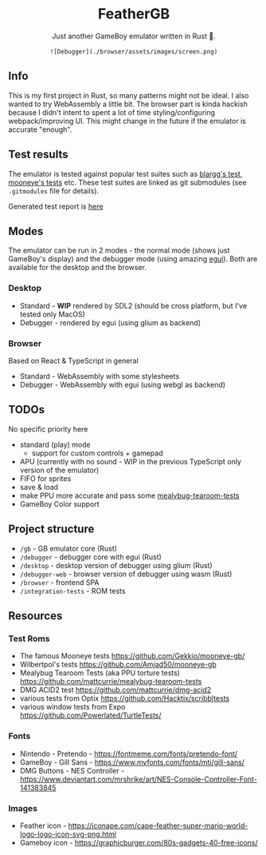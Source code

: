 <div align="center">
    <h1>FeatherGB</h1>
    Just another GameBoy emulator written in Rust 🦀.

    ![Debugger](./browser/assets/images/screen.png)

</div>

## Info

This is my first project in Rust, so many patterns might not be ideal. I also wanted to try WebAssembly a little bit.
The browser part is kinda hackish because I didn't intent to spent a lot of time styling/configuring webpack/improving UI. This might change in the future if the emulator is accurate "enough".

## Test results

The emulator is tested against popular test suites such as [blargg's test](https://github.com/retrio/gb-test-roms), [mooneye's tests](https://github.com/Gekkio/mooneye-gb/) etc.
These test suites are linked as git submodules (see `.gitmodules` file for details).

Generated test report is [here](./docs/results/results.md)

## Modes

The emulator can be run in 2 modes - the normal mode (shows just GameBoy's display) and the debugger mode (using amazing [egui](https://github.com/emilk/egui)). Both are available for the desktop and the browser.

### Desktop

- Standard - **WIP** rendered by SDL2 (should be cross platform, but I've tested only MacOS)
- Debugger - rendered by egui (using glium as backend)

### Browser

Based on React & TypeScript in general

- Standard - WebAssembly with some stylesheets
- Debugger - WebAssembly with egui (using webgl as backend)

## TODOs

No specific priority here

- standard (play) mode
  - support for custom controls + gamepad
- APU (currently with no sound - WIP in the previous TypeScript only version of the emulator)
- FIFO for sprites
- save & load
- make PPU more accurate and pass some [mealybug-tearoom-tests](https://github.com/mattcurrie/mealybug-tearoom-tests)
- GameBoy Color support

## Project structure

- `/gb` - GB emulator core (Rust)
- `/debugger` - debugger core with egui (Rust)
- `/desktop` - desktop version of debugger using glium (Rust)
- `/debugger-web` - browser version of debugger using wasm (Rust)
- `/browser` - frontend SPA
- `/integration-tests` - ROM tests

## Resources

### Test Roms

- The famous Mooneye tests https://github.com/Gekkio/mooneye-gb/
- Wilbertpol's tests https://github.com/Amjad50/mooneye-gb
- Mealybug Tearoom Tests (aka PPU torture tests) https://github.com/mattcurrie/mealybug-tearoom-tests
- DMG ACID2 test https://github.com/mattcurrie/dmg-acid2
- various tests from Optix https://github.com/Hacktix/scribbltests
- various window tests from Expo https://github.com/Powerlated/TurtleTests/

### Fonts

- Nintendo - Pretendo - https://fontmeme.com/fonts/pretendo-font/
- GameBoy - Gill Sans - https://www.myfonts.com/fonts/mti/gill-sans/
- DMG Buttons - NES Controller - https://www.deviantart.com/mrshrike/art/NES-Console-Controller-Font-141383845

### Images

- Feather icon - https://iconape.com/cape-feather-super-mario-world-logo-logo-icon-svg-png.html
- Gameboy icon - https://graphicburger.com/80s-gadgets-40-free-icons/
